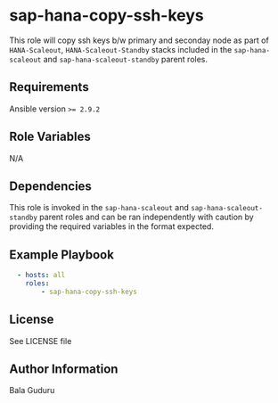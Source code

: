 sap-hana-copy-ssh-keys
=========

This role will copy ssh keys b/w primary and seconday node as part of `HANA-Scaleout`, `HANA-Scaleout-Standby` stacks included in the `sap-hana-scaleout` and `sap-hana-scaleout-standby` parent roles.

Requirements
------------

Ansible version `>= 2.9.2`

Role Variables
--------------
N/A

Dependencies
------------

This role is invoked in the `sap-hana-scaleout` and `sap-hana-scaleout-standby` parent roles and can be ran independently with caution by providing the required variables in the format expected.

Example Playbook
----------------

```yaml
  - hosts: all
    roles:
        - sap-hana-copy-ssh-keys
```

License
-------

See LICENSE file

Author Information
------------------

Bala Guduru
